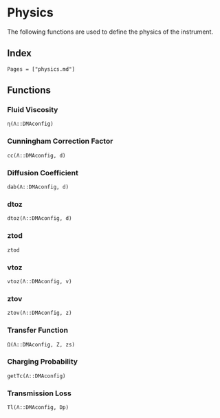 # Physics

The following functions are used to define the physics of the instrument. 

## Index
```@index
Pages = ["physics.md"]
```

## Functions
### Fluid Viscosity
```@docs
η(Λ::DMAconfig)
```

### Cunningham Correction Factor
```@docs
cc(Λ::DMAconfig, d)
```

### Diffusion Coefficient
```@docs
dab(Λ::DMAconfig, d)
```

### dtoz
```@docs
dtoz(Λ::DMAconfig, d)
```

### ztod
```@docs
ztod
```

### vtoz
```@docs
vtoz(Λ::DMAconfig, v)
```

### ztov
```@docs
ztov(Λ::DMAconfig, z)
```

### Transfer Function
```@docs
Ω(Λ::DMAconfig, Z, zs)
```

### Charging Probability
```@docs
getTc(Λ::DMAconfig)
```

### Transmission Loss
```@docs
Tl(Λ::DMAconfig, Dp)
```
